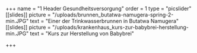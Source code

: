 +++
name = "1 Header Gesundheitsversorgung"
order = 1
type = "picslider"
[[slides]]
picture = "/uploads/brunnen_butatwa-namugera-spring-2-min.JPG"
text = "Einer der Trinkwasserbrunnen in Butatwa Namugera"
[[slides]]
picture = "/uploads/krankenhaus_kurs-zur-babybrei-herstellung-min.JPG"
text = "Kurs zur Herstellung von Babybrei"

+++
